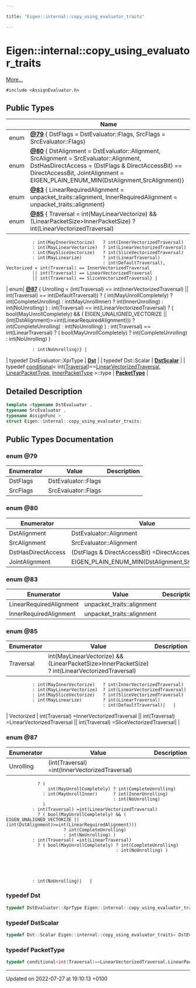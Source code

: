 ```yaml
---

title: "Eigen::internal::copy_using_evaluator_traits"

---
```


# Eigen::internal::copy_using_evaluator_traits



 [More...](#detailed-description)


`#include <AssignEvaluator.h>`

## Public Types

|                | Name           |
| -------------- | -------------- |
| enum| **[@79](http://example.org/classes/structeigen_1_1internal_1_1copy__using__evaluator__traits/#enum-@79)** { DstFlags = DstEvaluator::Flags, SrcFlags = SrcEvaluator::Flags} |
| enum| **[@80](http://example.org/classes/structeigen_1_1internal_1_1copy__using__evaluator__traits/#enum-@80)** { DstAlignment = DstEvaluator::Alignment, SrcAlignment = SrcEvaluator::Alignment, DstHasDirectAccess = (DstFlags & DirectAccessBit) == DirectAccessBit, JointAlignment = EIGEN_PLAIN_ENUM_MIN(DstAlignment,SrcAlignment)} |
| enum| **[@83](http://example.org/classes/structeigen_1_1internal_1_1copy__using__evaluator__traits/#enum-@83)** { LinearRequiredAlignment = unpacket_traits<LinearPacketType>::alignment, InnerRequiredAlignment = unpacket_traits<InnerPacketType>::alignment} |
| enum| **[@85](http://example.org/classes/structeigen_1_1internal_1_1copy__using__evaluator__traits/#enum-@85)** { Traversal = int(MayLinearVectorize) && (LinearPacketSize>InnerPacketSize) ? int(LinearVectorizedTraversal)
              : int(MayInnerVectorize)   ? int(InnerVectorizedTraversal)
              : int(MayLinearVectorize)  ? int(LinearVectorizedTraversal)
              : int(MaySliceVectorize)   ? int(SliceVectorizedTraversal)
              : int(MayLinearize)        ? int(LinearTraversal)
                                         : int(DefaultTraversal), Vectorized = int(Traversal) == InnerVectorizedTraversal
              || int(Traversal) == LinearVectorizedTraversal
              || int(Traversal) == SliceVectorizedTraversal} |
| enum| **[@87](http://example.org/classes/structeigen_1_1internal_1_1copy__using__evaluator__traits/#enum-@87)** { Unrolling = (int(Traversal) == int(InnerVectorizedTraversal) || int(Traversal) == int(DefaultTraversal))
                ? (
                    int(MayUnrollCompletely) ? int(CompleteUnrolling)
                  : int(MayUnrollInner)      ? int(InnerUnrolling)
                                             : int(NoUnrolling)
                  )
              : int(Traversal) == int(LinearVectorizedTraversal)
                ? ( bool(MayUnrollCompletely) && ( EIGEN_UNALIGNED_VECTORIZE || (int(DstAlignment)>=int(LinearRequiredAlignment)))
                          ? int(CompleteUnrolling)
                          : int(NoUnrolling) )
              : int(Traversal) == int(LinearTraversal)
                ? ( bool(MayUnrollCompletely) ? int(CompleteUnrolling) 
                                              : int(NoUnrolling) )





              : int(NoUnrolling)} |
| typedef DstEvaluator::XprType | **[Dst](http://example.org/classes/structeigen_1_1internal_1_1copy__using__evaluator__traits/#typedef-dst)**  |
| typedef Dst::Scalar | **[DstScalar](http://example.org/classes/structeigen_1_1internal_1_1copy__using__evaluator__traits/#typedef-dstscalar)**  |
| typedef <a href="http://example.org/classes/structeigen_1_1internal_1_1conditional/">conditional</a>< int(<a href="http://example.org/classes/structeigen_1_1internal_1_1copy__using__evaluator__traits/#enumvalue-traversal">Traversal</a>)==<a href="http://example.org/namespaces/namespaceeigen/#enumvalue-linearvectorizedtraversal">LinearVectorizedTraversal</a>, <a href="http://example.org/classes/structeigen_1_1internal_1_1copy__using__evaluator__traits/#typedef-linearpackettype">LinearPacketType</a>, <a href="http://example.org/classes/structeigen_1_1internal_1_1copy__using__evaluator__traits/#typedef-innerpackettype">InnerPacketType</a> >::type | **[PacketType](http://example.org/classes/structeigen_1_1internal_1_1copy__using__evaluator__traits/#typedef-packettype)**  |

## Detailed Description

```cpp
template <typename DstEvaluator ,
typename SrcEvaluator ,
typename AssignFunc >
struct Eigen::internal::copy_using_evaluator_traits;
```

## Public Types Documentation

### enum @79

| Enumerator | Value | Description |
| ---------- | ----- | ----------- |
| DstFlags | DstEvaluator::Flags|   |
| SrcFlags | SrcEvaluator::Flags|   |




### enum @80

| Enumerator | Value | Description |
| ---------- | ----- | ----------- |
| DstAlignment | DstEvaluator::Alignment|   |
| SrcAlignment | SrcEvaluator::Alignment|   |
| DstHasDirectAccess | (DstFlags & DirectAccessBit) =DirectAccessBit|   |
| JointAlignment | EIGEN_PLAIN_ENUM_MIN(DstAlignment,SrcAlignment)|   |




### enum @83

| Enumerator | Value | Description |
| ---------- | ----- | ----------- |
| LinearRequiredAlignment | unpacket_traits<LinearPacketType>::alignment|   |
| InnerRequiredAlignment | unpacket_traits<InnerPacketType>::alignment|   |




### enum @85

| Enumerator | Value | Description |
| ---------- | ----- | ----------- |
| Traversal | int(MayLinearVectorize) && (LinearPacketSize>InnerPacketSize) ? int(LinearVectorizedTraversal)
              : int(MayInnerVectorize)   ? int(InnerVectorizedTraversal)
              : int(MayLinearVectorize)  ? int(LinearVectorizedTraversal)
              : int(MaySliceVectorize)   ? int(SliceVectorizedTraversal)
              : int(MayLinearize)        ? int(LinearTraversal)
                                         : int(DefaultTraversal)|   |
| Vectorized | int(Traversal) =InnerVectorizedTraversal
              || int(Traversal) =LinearVectorizedTraversal
              || int(Traversal) =SliceVectorizedTraversal|   |




### enum @87

| Enumerator | Value | Description |
| ---------- | ----- | ----------- |
| Unrolling | (int(Traversal) =int(InnerVectorizedTraversal) || int(Traversal) =int(DefaultTraversal))
                ? (
                    int(MayUnrollCompletely) ? int(CompleteUnrolling)
                  : int(MayUnrollInner)      ? int(InnerUnrolling)
                                             : int(NoUnrolling)
                  )
              : int(Traversal) =int(LinearVectorizedTraversal)
                ? ( bool(MayUnrollCompletely) && ( EIGEN_UNALIGNED_VECTORIZE || (int(DstAlignment)>=int(LinearRequiredAlignment)))
                          ? int(CompleteUnrolling)
                          : int(NoUnrolling) )
              : int(Traversal) =int(LinearTraversal)
                ? ( bool(MayUnrollCompletely) ? int(CompleteUnrolling) 
                                              : int(NoUnrolling) )





              : int(NoUnrolling)|   |




### typedef Dst

```cpp
typedef DstEvaluator::XprType Eigen::internal::copy_using_evaluator_traits< DstEvaluator, SrcEvaluator, AssignFunc >::Dst;
```


### typedef DstScalar

```cpp
typedef Dst::Scalar Eigen::internal::copy_using_evaluator_traits< DstEvaluator, SrcEvaluator, AssignFunc >::DstScalar;
```


### typedef PacketType

```cpp
typedef conditional<int(Traversal)==LinearVectorizedTraversal,LinearPacketType,InnerPacketType>::type Eigen::internal::copy_using_evaluator_traits< DstEvaluator, SrcEvaluator, AssignFunc >::PacketType;
```


-------------------------------

Updated on 2022-07-27 at 19:10:13 +0100
